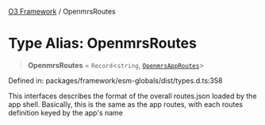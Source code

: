 [O3 Framework](../API.md) / OpenmrsRoutes

# Type Alias: OpenmrsRoutes

> **OpenmrsRoutes** = `Record`\<`string`, [`OpenmrsAppRoutes`](../interfaces/OpenmrsAppRoutes.md)\>

Defined in: packages/framework/esm-globals/dist/types.d.ts:358

This interfaces describes the format of the overall routes.json loaded by the app shell.
Basically, this is the same as the app routes, with each routes definition keyed by the app's name
